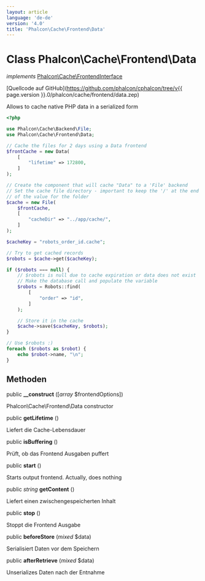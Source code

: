 ```yaml
---
layout: article
language: 'de-de'
version: '4.0'
title: 'Phalcon\Cache\Frontend\Data'
---
```

# Class **Phalcon\Cache\Frontend\Data**

*implements* [Phalcon\Cache\FrontendInterface](Phalcon_Cache_FrontendInterface)

[Quellcode auf GitHub](https://github.com/phalcon/cphalcon/tree/v{{ page.version }}.0/phalcon/cache/frontend/data.zep)

Allows to cache native PHP data in a serialized form

```php
<?php

use Phalcon\Cache\Backend\File;
use Phalcon\Cache\Frontend\Data;

// Cache the files for 2 days using a Data frontend
$frontCache = new Data(
    [
        "lifetime" => 172800,
    ]
);

// Create the component that will cache "Data" to a 'File' backend
// Set the cache file directory - important to keep the '/' at the end of
// of the value for the folder
$cache = new File(
    $frontCache,
    [
        "cacheDir" => "../app/cache/",
    ]
);

$cacheKey = "robots_order_id.cache";

// Try to get cached records
$robots = $cache->get($cacheKey);

if ($robots === null) {
    // $robots is null due to cache expiration or data does not exist
    // Make the database call and populate the variable
    $robots = Robots::find(
        [
            "order" => "id",
        ]
    );

    // Store it in the cache
    $cache->save($cacheKey, $robots);
}

// Use $robots :)
foreach ($robots as $robot) {
    echo $robot->name, "\n";
}

```

## Methoden

public **__construct** ([*array* $frontendOptions])

Phalcon\Cache\Frontend\Data constructor

public **getLifetime** ()

Liefert die Cache-Lebensdauer

public **isBuffering** ()

Prüft, ob das Frontend Ausgaben puffert

public **start** ()

Starts output frontend. Actually, does nothing

public *string* **getContent** ()

Liefert einen zwischengespeicherten Inhalt

public **stop** ()

Stoppt die Frontend Ausgabe

public **beforeStore** (*mixed* $data)

Serialisiert Daten vor dem Speichern

public **afterRetrieve** (*mixed* $data)

Unserializes Daten nach der Entnahme